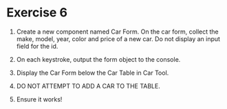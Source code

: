 # Exercise 6

1. Create a new component named Car Form. On the car form, collect the make, model, year, color and price of a new car. Do not display an input field for the id.

2. On each keystroke, output the form object to the console.

3. Display the Car Form below the Car Table in Car Tool.

4. DO NOT ATTEMPT TO ADD A CAR TO THE TABLE.

5. Ensure it works!